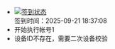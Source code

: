 - [![签到状态](https://github.com/p7wm/Cloud189-Actions/actions/workflows/main.yml/badge.svg?branch=main)](https://github.com/p7wm/Cloud189-Actions/actions/workflows/main.yml) <br> 签到时间：2025-09-21 18:37:08
- 开始执行帐号1
- 设备ID不存在，需要二次设备校验
